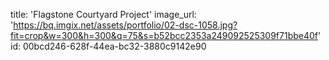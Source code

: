 title: 'Flagstone Courtyard Project'
image_url: 'https://bq.imgix.net/assets/portfolio/02-dsc-1058.jpg?fit=crop&w=300&h=300&q=75&s=b52bcc2353a249092525309f71bbe40f'
id: 00bcd246-628f-44ea-bc32-3880c9142e90
